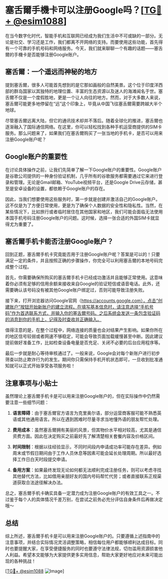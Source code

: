 # 塞舌爾手機卡可以注册Google吗？[[TG💪+ @esim1088](https://t.me/s/esim1088)]

在当今数字化时代，智能手机和互联网已经成为我们生活中不可或缺的一部分。无论是社交、学习还是工作，我们都离不开网络的支持。而要使用这些功能，首先得有一个可靠的手机号码和网络服务。今天，我们就来聊聊一个有趣的话题——塞舌爾的手機卡是否能够注册Google账户。

## 塞舌爾：一个遥远而神秘的地方

提到塞舌爾，很多人可能首先想到的是它那如画般的自然美景。这个位于印度洋西部的群岛国家以其独特的地理位置、丰富的生态资源以及迷人的海滩闻名于世。塞舌爾不仅是一个度假胜地，更是一个让人向往的地方。然而，对于大多数人来说，塞舌爾可能更多地停留在“远”这个印象上，毕竟从中国飞往塞舌爾需要跨越大半个地球。

尽管塞舌爾远离大陆，但它的通讯技术却并不落后。随着全球化的推进，塞舌爾也逐渐融入了国际通信网络。在这里，你可以轻松找到各种手机运营商提供的SIM卡服务。那么问题来了，如果我们在塞舌爾购买了一张当地的手机卡，是否可以用来注册Google账户呢？

## Google账户的重要性

在讨论具体操作之前，让我们先简单了解一下Google账户的重要性。Google账户是谷歌公司提供的一种身份验证机制，几乎所有的谷歌服务都需要通过它来进行登录和管理。无论是Gmail邮箱、YouTube视频平台，还是Google Drive云存储，甚至是安卓设备的设置，都依赖于Google账户的存在。

因此，当我们想要使用这些服务时，第一步就是创建并激活自己的Google账户。这不仅是为了方便日常使用，更是为了确保个人数据的安全性和隐私性。当然，在某些情况下，比如旅行或者临时居住在其他国家和地区，我们可能会面临无法使用本国手机号码注册Google账户的问题。这时候，选择一张合适的外国SIM卡就显得尤为重要了。

## 塞舌爾手机卡能否注册Google账户？

回到正题，塞舌爾手机卡究竟能否用于注册Google账户呢？答案是可以的！只要满足一定的条件，并且按照正确的步骤操作，你完全可以利用塞舌爾的本地号码完成整个过程。

首先，你需要确保所购买的塞舌爾手机卡已经成功激活并且能够正常使用。这意味着你必须有足够的信用余额来接收来自Google的验证短信或语音电话。此外，还需要确认该号码没有被其他Google账户绑定过，否则可能导致注册失败。

接下来，打开浏览器访问Google官网（https://accounts.google.com），点击“创建账户”按钮开始新账户的建立流程。在填写基本信息时，请注意选择“手机号码”作为首选联系方式，并输入你的塞舌爾号码。之后系统会发送一条包含验证码的消息到你的手机上，记得及时查收并正确输入。

值得注意的是，在整个过程中，网络连接的质量也会对结果产生影响。如果你所在的地区信号较弱或者网速不够稳定，可能会导致页面加载缓慢甚至中断。因此建议提前做好准备工作，比如检查设备电量是否充足、关闭不必要的后台应用程序等。

最后一步就是耐心等待审核通过了。一般来说，Google会对每个新账户进行初步筛查以防止欺诈行为的发生。期间你只需保持手机开机状态即可，一旦收到批准通知就可以正式开始享受各项服务啦！

## 注意事项与小贴士

虽然理论上塞舌爾手机卡是可以用来注册Google账户的，但在实际操作中仍然需要注意一些细节问题：

1. **语言障碍**：由于塞舌爾官方语言为克里奥尔语，部分运营商客服可能不熟悉英语或其他通用语言。所以在遇到困难时尽量寻求当地懂外语的朋友帮忙处理。

2. **费用成本**：虽然塞舌爾拥有美丽的风景，但其物价水平相对较高，尤其是通信资费方面。因此在决定购买之前最好先了解清楚相关套餐内容及价格区间。

3. **时间限制**：根据以往经验显示，不同时间段内申请成功率可能存在差异。例如周末或节假日期间由于工作人员休息等因素可能会延长处理周期。所以最好选择工作日白天时段提交申请。

4. **备用方案**：如果最终发现无论如何都无法顺利完成注册任务，则可以考虑寻找其他替代方法，比如借用亲朋好友的国内号码帮忙代劳；或者直接联系正规渠道获取合法途径解决办法。

总之，塞舌爾手机卡确实具备一定潜力成为注册Google账户的有效工具之一。不过鉴于每个人的具体情况千差万别，在尝试之前务必充分评估自身条件后再做决定哦～

## 总结

综上所述，塞舌爾手机卡是可以用来注册Google账户的。只要遵循上述指南中的注意事项，并结合实际情况灵活调整策略，相信每位用户都能够顺利达成目标。同时也要提醒大家，在享受便捷服务的同时也要遵守法律法规，切勿滥用资源损害他人利益。希望本文能够为大家提供更多实用信息，帮助大家更好地应对未来可能出现的各种挑战！

[[TG💪+ @esim1088](https://t.me/s/esim1088) ![Image](https://i.postimg.cc/4NQfJmqS/Snipaste-2025-05-13-00-14-12.png)]